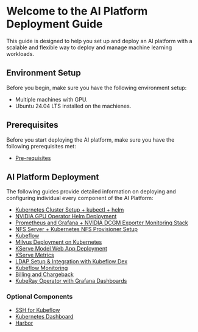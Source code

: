 # Welcome to the AI Platform Deployment Guide

This guide is designed to help you set up and deploy an AI platform with a scalable and flexible way to deploy and manage machine learning workloads.

## Environment Setup

Before you begin, make sure you have the following environment setup:

* Multiple machines with GPU.
* Ubuntu 24.04 LTS installed on the machienes.

## Prerequisites

Before you start deploying the AI platform, make sure you have the following prerequisites met:

* [Pre-requisites](Pre-Setup.md)

## AI Platform Deployment

The following guides provide detailed information on deploying and configuring individual every component of the AI Platform:

* [Kubernetes Cluster Setup + kubectl + helm](./Kubernetes.md)
* [NVIDIA GPU Operator Helm Deployment](./GPU-Operator.md)
* [Prometheus and Grafana + NVIDIA DCGM Exporter Monitoring Stack](./Prometheus-Grafana.md)
* [NFS Server + Kubernetes NFS Provisioner Setup](./NFS-Storage.md)
* [Kubeflow](./Kubeflow.md)
* [Milvus Deployment on Kubernetes](./Milvus.md)
* [KServe Model Web App Deployment](./KServe-Models-Web-App.md)
* [KServe Metrics](./KServe-Metrics.md)
* [LDAP Setup & Integration with Kubeflow Dex](./LDAP.md)
* [Kubeflow Monitoring](./Kubeflow-Monitoring.md)
* [Billing and Chargeback](./OpenCost.md)
* [KubeRay Operator with Grafana Dashboards](KubeRay.md)

### Optional Components

* [SSH for Kubeflow](./SSH.md)
* [Kubernetes Dashboard](./Kubernetes-Dashboard.md)
* [Harbor](./Harbor.md)
